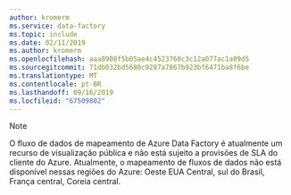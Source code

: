 ```yaml
---
author: kromerm
ms.service: data-factory
ms.topic: include
ms.date: 02/11/2019
ms.author: kromerm
ms.openlocfilehash: aaa8908f5b05ae4c4523760c3c12a077ac1a09d5
ms.sourcegitcommit: 71db032bd5680c9287a7867b923bf6471ba8f6be
ms.translationtype: MT
ms.contentlocale: pt-BR
ms.lasthandoff: 09/16/2019
ms.locfileid: "67509802"
---
```

> [!NOTE] 
> O fluxo de dados de mapeamento de Azure Data Factory é atualmente um recurso de visualização pública e não está sujeito a provisões de SLA do cliente do Azure. Atualmente, o mapeamento de fluxos de dados não está disponível nessas regiões do Azure: Oeste EUA Central, sul do Brasil, França central, Coreia central.
